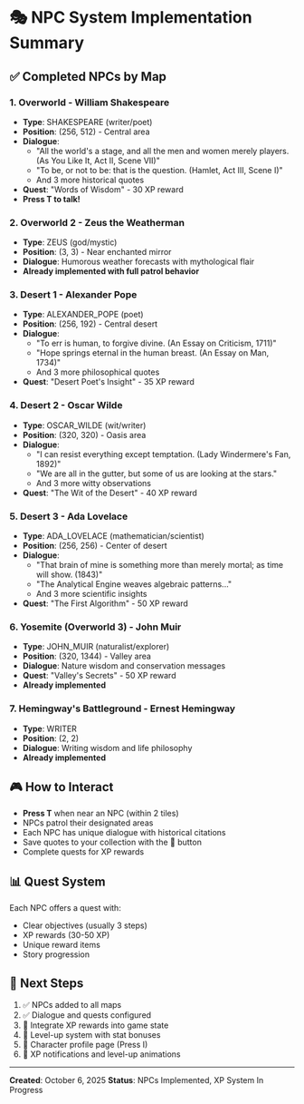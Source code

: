 # 🎭 NPC System Implementation Summary

## ✅ **Completed NPCs by Map**

### 1. **Overworld** - William Shakespeare
- **Type**: SHAKESPEARE (writer/poet)
- **Position**: (256, 512) - Central area
- **Dialogue**: 
  - "All the world's a stage, and all the men and women merely players. (As You Like It, Act II, Scene VII)"
  - "To be, or not to be: that is the question. (Hamlet, Act III, Scene I)"
  - And 3 more historical quotes
- **Quest**: "Words of Wisdom" - 30 XP reward
- **Press T to talk!**

### 2. **Overworld 2** - Zeus the Weatherman  
- **Type**: ZEUS (god/mystic)
- **Position**: (3, 3) - Near enchanted mirror
- **Dialogue**: Humorous weather forecasts with mythological flair
- **Already implemented with full patrol behavior**

### 3. **Desert 1** - Alexander Pope
- **Type**: ALEXANDER_POPE (poet)
- **Position**: (256, 192) - Central desert
- **Dialogue**:
  - "To err is human, to forgive divine. (An Essay on Criticism, 1711)"
  - "Hope springs eternal in the human breast. (An Essay on Man, 1734)"
  - And 3 more philosophical quotes
- **Quest**: "Desert Poet's Insight" - 35 XP reward

### 4. **Desert 2** - Oscar Wilde
- **Type**: OSCAR_WILDE (wit/writer)
- **Position**: (320, 320) - Oasis area
- **Dialogue**:
  - "I can resist everything except temptation. (Lady Windermere's Fan, 1892)"
  - "We are all in the gutter, but some of us are looking at the stars."
  - And 3 more witty observations
- **Quest**: "The Wit of the Desert" - 40 XP reward

### 5. **Desert 3** - Ada Lovelace
- **Type**: ADA_LOVELACE (mathematician/scientist)
- **Position**: (256, 256) - Center of desert
- **Dialogue**:
  - "That brain of mine is something more than merely mortal; as time will show. (1843)"
  - "The Analytical Engine weaves algebraic patterns..."
  - And 3 more scientific insights
- **Quest**: "The First Algorithm" - 50 XP reward

### 6. **Yosemite (Overworld 3)** - John Muir
- **Type**: JOHN_MUIR (naturalist/explorer)
- **Position**: (320, 1344) - Valley area
- **Dialogue**: Nature wisdom and conservation messages
- **Quest**: "Valley's Secrets" - 50 XP reward
- **Already implemented**

### 7. **Hemingway's Battleground** - Ernest Hemingway
- **Type**: WRITER
- **Position**: (2, 2)
- **Dialogue**: Writing wisdom and life philosophy
- **Already implemented**

## 🎮 **How to Interact**

- **Press T** when near an NPC (within 2 tiles)
- NPCs patrol their designated areas
- Each NPC has unique dialogue with historical citations
- Save quotes to your collection with the 💾 button
- Complete quests for XP rewards

## 📊 **Quest System**

Each NPC offers a quest with:
- Clear objectives (usually 3 steps)
- XP rewards (30-50 XP)
- Unique reward items
- Story progression

## 🔄 **Next Steps**

1. ✅ NPCs added to all maps
2. ✅ Dialogue and quests configured
3. 🔄 Integrate XP rewards into game state
4. 🔄 Level-up system with stat bonuses
5. 🔄 Character profile page (Press I)
6. 🔄 XP notifications and level-up animations

---

**Created**: October 6, 2025
**Status**: NPCs Implemented, XP System In Progress

